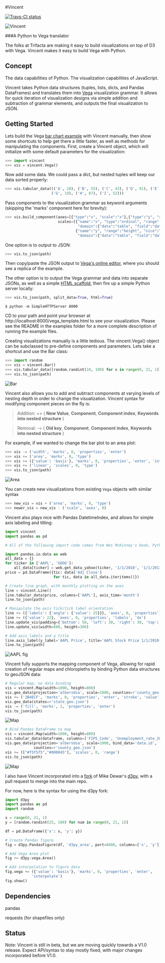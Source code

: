 #Vincent

[![Travs-CI status](https://travis-ci.org/wrobstory/vincent.png)](https://travis-ci.org/wrobstory/vincent)

![Vincent](http://farm9.staticflickr.com/8521/8644902478_0d1513db92_o.jpg)

###A Python to Vega translator

The folks at Trifacta are making it easy to build visualizations on top of D3 with Vega. Vincent makes it easy to build Vega with Python.  

Concept
-------
The data capabilities of Python. The visualization capabilities of JavaScript.

Vincent takes Python data structures (tuples, lists, dicts, and Pandas DataFrames) and translates them into [Vega](https://github.com/trifacta/vega) visualization grammar. It allows for quick iteration of visualization designs via simple addition and subtraction of grammar elements, and outputs the final visualization to JSON.

Getting Started
---------------

Lets build the Vega [bar chart example](https://github.com/trifacta/vega/wiki/Tutorial) with Vincent manually, then show some shortcuts to help get there a little faster, as well as methods for manipulating the components. First, create a Vincent object, which will initialize with some default parameters for the visualization: 
```python
>>> import vincent
>>> vis = vincent.Vega()
```
Now add some data. We could pass a dict, but nested tuples will keep our data sorted properly: 
```python
>>> vis.tabular_data((('A', 28), ('B', 55), ('C', 43), ('D', 91), ('E', 81), ('F', 53),
                     ('G', 19), ('H', 87), ('I', 52)))
```
Pass components to the visualization grammar as keyword arguments (skipping the 'marks' component here for brevity): 
```python
>>> vis.build_component(axes=[{"type":"x", "scale":"x"},{"type":"y", "scale":"y"}],
                        scales=[{"name":"x", "type":"ordinal", "range":"width", 
                                 "domain":{"data":"table", "field":"data.x"}},
                                {"name":"y", "range":"height", "nice":True, 
                                 "domain":{"data":"table", "field":"data.y"}}])
```
One option is to output to JSON:
```python
>>> vis.to_json(path)
```
Then copy/paste the JSON output to [Vega's online editor](http://trifacta.github.io/vega/editor/), where you should see a replica of the example. 

The other option is to output the Vega grammar and data into separate JSONs, as well as a simple [HTML scaffold](https://github.com/trifacta/vega/wiki/Runtime), then fire up a simple Python server locally: 

```python
>>> vis.to_json(path, split_data=True, html=True)
```
```
$ python -m SimpleHTTPServer 8000
```

CD to your path and point your browser at http://localhost:8000/vega_template.html to see your visualization. Please see the README in the examples folder for a more complete description of running the example files. 

Creating visualizations manually is a little tedious. The vincent.Vega() object can be subclassed to pre-define components and parameters. Lets take a shortcut and use the Bar class:  
```python
>>> import random
>>> vis = vincent.Bar()
>>> vis.tabular_data([random.randint(10, 100) for x in range(0, 21, 1)])
>>> vis.to_json(path)
```
![Bar](http://farm9.staticflickr.com/8532/8645065132_3f96e1be49.jpg)

Vincent also allows you to add and subtract components at varying levels of nesting depth in order to change the visualization. Vincent syntax for modifying component pieces on the fly is:
> Addition: += ( **New Value**, **Component**, **Component index**, **Keywords into nested structure** )

> Removal: -= ( **Old key**, **Component**, **Component index**, **Keywords into nested structure** ) 

For example, if we wanted to change the bar plot to an area plot: 
```python
>>> vis -= ('width', 'marks', 0, 'properties', 'enter') 
>>> vis += ('area', 'marks', 0, 'type')
>>> vis += ({'value': 'basis'}, 'marks', 0, 'properties', 'enter', 'interpolate')
>>> vis += ('linear', 'scales', 0, 'type')
>>> vis.to_json(path)
```

![Area](http://farm9.staticflickr.com/8540/8645065128_d2cf65bdf9_o.jpg)

You can create new visualizations from existing `Vega` objects with similar syntax
```python
>>> new_vis = vis + ('area', 'marks', 0, 'type')
>>> newer_vis = new_vis - ('scale', 'axes', 0)
```

Vincent also plays nice with Pandas DatetimeIndex, and allows for simple axis labeling and titling: 

```python
import vincent
import pandas as pd

# All of the following import code comes from Wes McKinney's book, Python for Data Analysis

import pandas.io.data as web
all_data = {}
for ticker in ['AAPL', 'GOOG']:
    all_data[ticker] = web.get_data_yahoo(ticker, '1/1/2010', '1/1/2013')
price = pd.DataFrame({tic: data['Adj Close']
                      for tic, data in all_data.iteritems()})

# Create line graph, with monthly plotting on the axes                       
line = vincent.Line()
line.tabular_data(price, columns=['AAPL'], axis_time='month')
line.to_json(path)

# Manipulate the axis tick/tick label orientation
line += ({'labels': {'angle': {'value': 25}}}, 'axes', 0, 'properties')
line += ({'value': 22}, 'axes', 0, 'properties', 'labels', 'dx')
line.update_vis(padding={'bottom': 50, 'left': 30, 'right': 30, 'top': 10})
line.update_vis(width=800, height=300)

# Add axis labels and a title
line.axis_label(y_label='AAPL Price', title='AAPL Stock Price 1/1/2010-1/1/2013')
line.to_json(path)
```
![AAPL fig](http://farm9.staticflickr.com/8393/8669181178_e22e576144_c.jpg)

Vincent fully supports the mapping component of Vega, allowing for rapid creation of regular maps and chloropleths by binding Python data structures to 
geoJSON data: 
```python
# Regular map, no data binding
vis = vincent.Map(width=1000, height=800)
vis.geo_data(projection='albersUsa', scale=1000, counties=r'county_geo.json')
vis += ('2B4ECF', 'marks', 0, 'properties', 'enter', 'stroke', 'value')
vis.geo_data(states=r'state_geo.json')
vis -= ('fill', 'marks', 1, 'properties', 'enter')
vis.to_json(path)
```
![Map](http://farm9.staticflickr.com/8389/8690908267_d7a3a83dae_z.jpg)
```python
# Bind Pandas DataFrame to map
vis = vincent.Map(width=1000, height=800)
vis.tabular_data(dataframe, columns=['FIPS_Code', 'Unemployment_rate_2011']) 
vis.geo_data(projection='albersUsa', scale=1000, bind_data='data.id',
             counties=r'county_geo.json')
vis += (["#f5f5f5","#000045"], 'scales', 0, 'range')
vis.to_json(path)
```
![Map](http://farm9.staticflickr.com/8543/8692026644_a1ee888398_z.jpg)

I also have Vincent incorporated into a [fork](https://github.com/wrobstory/d3py) of Mike Dewar's [d3py](https://github.com/mikedewar/d3py), with a pull request to merge into the main repo. 

For now, here is the syntax for using the d3py fork: 
```python
import d3py
import pandas as pd
import random

x = range(0, 21, 1)
y = [random.randint(25, 100) for num in range(0, 21, 1)]

df = pd.DataFrame({'x': x, 'y': y})

# Create Pandas figure
fig = d3py.PandasFigure(df, 'd3py_area', port=8080, columns=['x', 'y'])

# Add Vega Area plot
fig += d3py.vega.Area()

# Add interpolation to figure data
fig.vega += ({'value': 'basis'}, 'marks', 0, 'properties', 'enter', 
            'interpolate')
fig.show()
```

Dependencies
------------
pandas

requests (for shapefiles only)

Status
---------------
Note: Vincent is still in beta, but we are moving quickly towards a V1.0 release. Expect API/syntax to stay mostly fixed,
with major changes incorporated before V1.0. 
